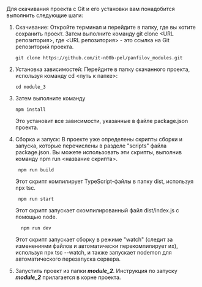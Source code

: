 Для скачивания проекта с Git и его установки вам понадобится выполнить следующие шаги:

1. Скачивание: Откройте терминал и перейдите в папку, где вы хотите сохранить проект. Затем
   выполните команду git clone <URL репозитория>, где <URL репозитория> - это ссылка на Git
   репозиторий проекта.

       git clone https://github.com/it-n00b-pel/panfilov_modules.git

2. Установка зависимостей: Перейдите в папку скачанного проекта, используя команду cd <путь к
   папке>:

       cd module_3
3. Затем выполните команду

       npm install

   Это установит все зависимости, указанные в файле
   package.json проекта.


4. Сборка и запуск: В проекте уже определены скрипты сборки и запуска, которые перечислены в
   разделе "scripts" файла package.json. Вы можете использовать эти скрипты, выполнив команду npm
   run <название скрипта>.

        npm run build

   Этот скрипт компилирует TypeScript-файлы в папку dist, используя npx tsc.

        npm run start

   Этот скрипт запускает скомпилированный файл dist/index.js с помощью node.

         npm run dev

   Этот скрипт запускает сборку в режиме "watch" (следит за изменениями файлов и
   автоматически перекомпилирует их), используя npx tsc --watch, и также запускает nodemon для
   автоматического перезапуска сервера.


6. Запустить проект из папки _**module_2**_. Инструкция по запуску _**module_2**_ прилагается в
   корне проекта.
